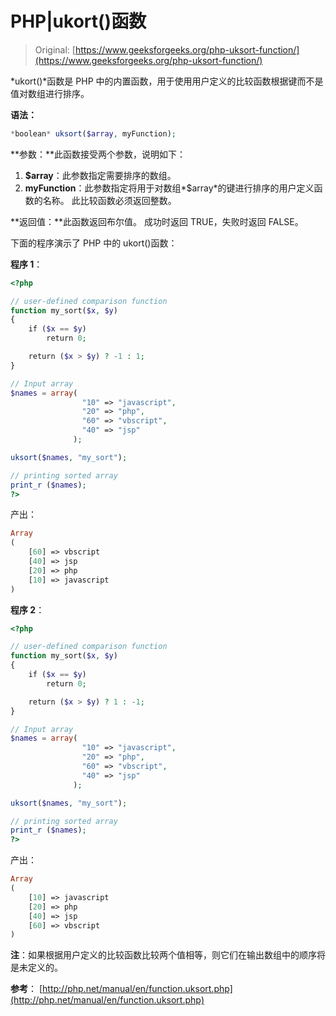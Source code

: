 # PHP|ukort()函数

> Original: [https://www.geeksforgeeks.org/php-uksort-function/](https://www.geeksforgeeks.org/php-uksort-function/)

*ukort()*函数是 PHP 中的内置函数，用于使用用户定义的比较函数根据键而不是值对数组进行排序。

**语法：**

```php
*boolean* uksort($array, myFunction);

```

**参数：**此函数接受两个参数，说明如下：

1.  **$array**：此参数指定需要排序的数组。
2.  **myFunction**：此参数指定将用于对数组*$array*的键进行排序的用户定义函数的名称。 此比较函数必须返回整数。

**返回值：**此函数返回布尔值。 成功时返回 TRUE，失败时返回 FALSE。

下面的程序演示了 PHP 中的 ukort()函数：

**程序 1**：

```php
<?php

// user-defined comparison function
function my_sort($x, $y)
{
    if ($x == $y) 
        return 0;

    return ($x > $y) ? -1 : 1;
}

// Input array
$names = array(
                "10" => "javascript",
                "20" => "php", 
                "60" => "vbscript",
                "40" => "jsp"
              );

uksort($names, "my_sort");

// printing sorted array
print_r ($names);
?>
```

产出：

```php
Array
(
    [60] => vbscript
    [40] => jsp
    [20] => php
    [10] => javascript
)

```

**程序 2**：

```php
<?php

// user-defined comparison function
function my_sort($x, $y)
{
    if ($x == $y) 
        return 0;

    return ($x > $y) ? 1 : -1;
}

// Input array
$names = array(
                "10" => "javascript",
                "20" => "php", 
                "60" => "vbscript",
                "40" => "jsp"
              );

uksort($names, "my_sort");

// printing sorted array
print_r ($names);
?>
```

产出：

```php
Array
(
    [10] => javascript
    [20] => php
    [40] => jsp
    [60] => vbscript
)

```

**注**：如果根据用户定义的比较函数比较两个值相等，则它们在输出数组中的顺序将是未定义的。

**参考**：
[http://php.net/manual/en/function.uksort.php](http://php.net/manual/en/function.uksort.php)